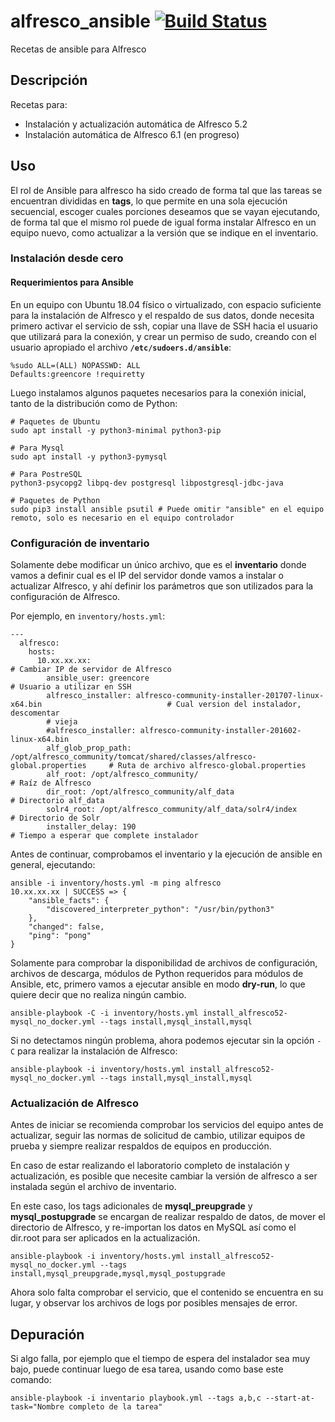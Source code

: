 # alfresco_ansible [![Build Status](https://travis-ci.org/Greencorecr/alfresco_greencore_.svg?branch=master)](https://travis-ci.org/Greencorecr/alfresco_greencore)

Recetas de ansible para Alfresco

## Descripción

Recetas para:

- Instalación y actualización automática de Alfresco 5.2
- Instalación automática de Alfresco 6.1 (en progreso)

## Uso

El rol de Ansible para alfresco ha sido creado de forma tal que las tareas se encuentran divididas en **tags**, lo que permite en una sola ejecución secuencial, escoger cuales porciones deseamos que se vayan ejecutando, de forma tal que el mismo rol puede de igual forma instalar Alfresco en un equipo nuevo, como actualizar a la versión que se indique en el inventario.


### Instalación desde cero

#### Requerimientos para Ansible

En un equipo con Ubuntu 18.04 físico o virtualizado, con espacio suficiente para la instalación de Alfresco y el respaldo de sus datos, donde necesita primero activar el servicio de ssh, copiar una llave de SSH hacia el usuario que utilizará para la conexión, y crear un permiso de sudo, creando con el usuario apropiado el archivo **``/etc/sudoers.d/ansible``**:

```
%sudo ALL=(ALL) NOPASSWD: ALL
Defaults:greencore !requiretty
```

Luego instalamos algunos paquetes necesarios para la conexión inicial, tanto de la distribución como de Python:

```
# Paquetes de Ubuntu
sudo apt install -y python3-minimal python3-pip

# Para Mysql
sudo apt install -y python3-pymysql

# Para PostreSQL
python3-psycopg2 libpq-dev postgresql libpostgresql-jdbc-java

# Paquetes de Python
sudo pip3 install ansible psutil # Puede omitir "ansible" en el equipo remoto, solo es necesario en el equipo controlador
```

### Configuración de inventario

Solamente debe modificar un único archivo, que es el **inventario** donde vamos a definir cual es el IP del servidor donde vamos a instalar o actualizar Alfresco, y ahí definir los parámetros que son utilizados para la configuración de Alfresco.

Por ejemplo, en ``inventory/hosts.yml``:

```
---
  alfresco:
    hosts:
      10.xx.xx.xx:                                                                                       # Cambiar IP de servidor de Alfresco
        ansible_user: greencore                                                                          # Usuario a utilizar en SSH
        alfresco_installer: alfresco-community-installer-201707-linux-x64.bin                            # Cual version del instalador, descomentar
        # vieja
        #alfresco_installer: alfresco-community-installer-201602-linux-x64.bin
        alf_glob_prop_path: /opt/alfresco_community/tomcat/shared/classes/alfresco-global.properties     # Ruta de archivo alfresco-global.properties
        alf_root: /opt/alfresco_community/                                                               # Raíz de Alfresco
        dir_root: /opt/alfresco_community/alf_data                                                       # Directorio alf_data
        solr4_root: /opt/alfresco_community/alf_data/solr4/index                                         # Directorio de Solr
        installer_delay: 190                                                                             # Tiempo a esperar que complete instalador
```

Antes de continuar, comprobamos el inventario y la ejecución de ansible en general, ejecutando:

```
ansible -i inventory/hosts.yml -m ping alfresco
10.xx.xx.xx | SUCCESS => {
    "ansible_facts": {
        "discovered_interpreter_python": "/usr/bin/python3"
    },
    "changed": false,
    "ping": "pong"
}

```

Solamente para comprobar la disponibilidad de archivos de configuración, archivos de descarga, módulos de Python requeridos para módulos de Ansible, etc, primero vamos a ejecutar ansible en modo **dry-run**, lo que quiere decir que no realiza ningún cambio.


```
ansible-playbook -C -i inventory/hosts.yml install_alfresco52-mysql_no_docker.yml --tags install,mysql_install,mysql
```

Si no detectamos ningún problema, ahora podemos ejecutar sin la opción ``-C`` para realizar la instalación de Alfresco:

```
ansible-playbook -i inventory/hosts.yml install_alfresco52-mysql_no_docker.yml --tags install,mysql_install,mysql
```

### Actualización de Alfresco

Antes de iniciar se recomienda comprobar los servicios del equipo antes de actualizar, seguir las normas de solicitud de cambio, utilizar equipos de prueba y siempre realizar respaldos de equipos en producción.

En caso de estar realizando el laboratorio completo de instalación y actualización, es posible que necesite cambiar la versión de alfresco a ser instalada según el archivo de inventario.

En este caso, los tags adicionales de **mysql_preupgrade** y **mysql_postupgrade** se encargan de realizar respaldo de datos, de mover el directorio de Alfresco, y re-importan los datos en MySQL así como el dir.root para ser aplicados en la actualización.

```
ansible-playbook -i inventory/hosts.yml install_alfresco52-mysql_no_docker.yml --tags install,mysql_preupgrade,mysql,mysql_postupgrade
```

Ahora solo falta comprobar el servicio, que el contenido se encuentra en su lugar, y observar los archivos de logs por posibles mensajes de error.


## Depuración

Si algo falla, por ejemplo que el tiempo de espera del instalador sea muy bajo, puede continuar luego de esa tarea, usando como base este comando:

```
ansible-playbook -i inventario playbook.yml --tags a,b,c --start-at-task="Nombre completo de la tarea"
```
